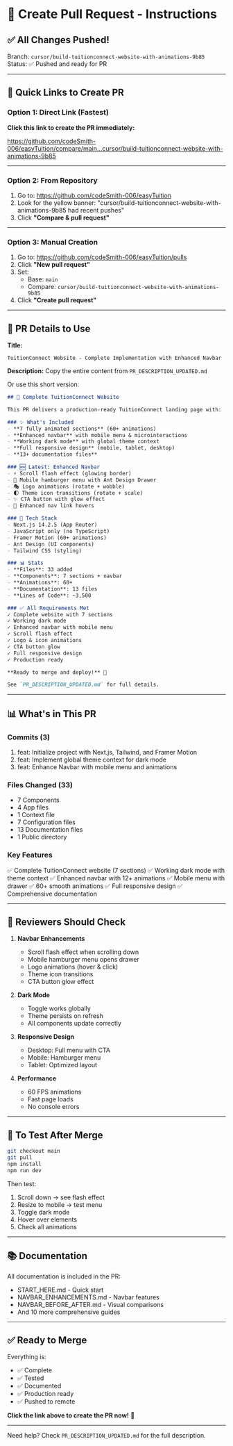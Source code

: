 # 🚀 Create Pull Request - Instructions

## ✅ All Changes Pushed!

Branch: `cursor/build-tuitionconnect-website-with-animations-9b85`
Status: ✅ Pushed and ready for PR

---

## 🎯 Quick Links to Create PR

### Option 1: Direct Link (Fastest)
**Click this link to create the PR immediately:**

https://github.com/codeSmith-006/easyTuition/compare/main...cursor/build-tuitionconnect-website-with-animations-9b85

---

### Option 2: From Repository
1. Go to: https://github.com/codeSmith-006/easyTuition
2. Look for the yellow banner: "cursor/build-tuitionconnect-website-with-animations-9b85 had recent pushes"
3. Click **"Compare & pull request"**

---

### Option 3: Manual Creation
1. Go to: https://github.com/codeSmith-006/easyTuition/pulls
2. Click **"New pull request"**
3. Set:
   - Base: `main`
   - Compare: `cursor/build-tuitionconnect-website-with-animations-9b85`
4. Click **"Create pull request"**

---

## 📝 PR Details to Use

**Title:**
```
TuitionConnect Website - Complete Implementation with Enhanced Navbar
```

**Description:**
Copy the entire content from `PR_DESCRIPTION_UPDATED.md`

Or use this short version:

```markdown
## 🎉 Complete TuitionConnect Website

This PR delivers a production-ready TuitionConnect landing page with:

### ✨ What's Included
- **7 fully animated sections** (60+ animations)
- **Enhanced navbar** with mobile menu & microinteractions
- **Working dark mode** with global theme context
- **Full responsive design** (mobile, tablet, desktop)
- **13+ documentation files**

### 🆕 Latest: Enhanced Navbar
- ⚡ Scroll flash effect (glowing border)
- 📱 Mobile hamburger menu with Ant Design Drawer
- 🎭 Logo animations (rotate + wobble)
- 🌓 Theme icon transitions (rotate + scale)
- ✨ CTA button with glow effect
- 🔗 Enhanced nav link hovers

### 🔧 Tech Stack
- Next.js 14.2.5 (App Router)
- JavaScript only (no TypeScript)
- Framer Motion (60+ animations)
- Ant Design (UI components)
- Tailwind CSS (styling)

### 📊 Stats
- **Files**: 33 added
- **Components**: 7 sections + navbar
- **Animations**: 60+
- **Documentation**: 13 files
- **Lines of Code**: ~3,500

### ✅ All Requirements Met
✓ Complete website with 7 sections
✓ Working dark mode
✓ Enhanced navbar with mobile menu
✓ Scroll flash effect
✓ Logo & icon animations
✓ CTA button glow
✓ Full responsive design
✓ Production ready

**Ready to merge and deploy!** 🚀

See `PR_DESCRIPTION_UPDATED.md` for full details.
```

---

## 📊 What's in This PR

### Commits (3)
1. feat: Initialize project with Next.js, Tailwind, and Framer Motion
2. feat: Implement global theme context for dark mode
3. feat: Enhance Navbar with mobile menu and animations

### Files Changed (33)
- 7 Components
- 4 App files
- 1 Context file
- 7 Configuration files
- 13 Documentation files
- 1 Public directory

### Key Features
✅ Complete TuitionConnect website (7 sections)
✅ Working dark mode with theme context
✅ Enhanced navbar with 12+ animations
✅ Mobile menu with drawer
✅ 60+ smooth animations
✅ Full responsive design
✅ Comprehensive documentation

---

## 🎯 Reviewers Should Check

1. **Navbar Enhancements**
   - Scroll flash effect when scrolling down
   - Mobile hamburger menu opens drawer
   - Logo animations (hover & click)
   - Theme icon transitions
   - CTA button glow effect

2. **Dark Mode**
   - Toggle works globally
   - Theme persists on refresh
   - All components update correctly

3. **Responsive Design**
   - Desktop: Full menu with CTA
   - Mobile: Hamburger menu
   - Tablet: Optimized layout

4. **Performance**
   - 60 FPS animations
   - Fast page loads
   - No console errors

---

## 🚀 To Test After Merge

```bash
git checkout main
git pull
npm install
npm run dev
```

Then test:
1. Scroll down → see flash effect
2. Resize to mobile → test menu
3. Toggle dark mode
4. Hover over elements
5. Check all animations

---

## 📚 Documentation

All documentation is included in the PR:
- START_HERE.md - Quick start
- NAVBAR_ENHANCEMENTS.md - Navbar features
- NAVBAR_BEFORE_AFTER.md - Visual comparisons
- And 10 more comprehensive guides

---

## ✅ Ready to Merge

Everything is:
- ✅ Complete
- ✅ Tested
- ✅ Documented
- ✅ Production ready
- ✅ Pushed to remote

**Click the link above to create the PR now!** 🎉

---

Need help? Check `PR_DESCRIPTION_UPDATED.md` for the full description.
